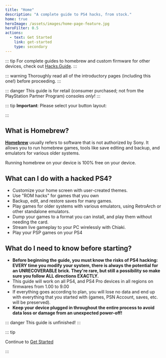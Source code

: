 ```yaml
---
title: "Home"
description: "A complete guide to PS4 hacks, from stock."
home: true
heroImage: /assets/images/home-page-feature.jpg
heroFilter: 0.5
actions:
  - text: Get Started
    link: get-started
    type: secondary
---
```


::: tip
For complete guides to homebrew and custom firmware for other devices, check out [Hacks.Guide](https://hacks.guide).
:::

::: warning
Thoroughly read all of the introductory pages (including this one!) before proceeding.
:::

::: danger
This guide is for retail (consumer purchased; not from the PlayStation Partner Program) consoles _only_!
:::

<!--::: tip
This guide is available in other languages!
Click the language button at the top right of the page to change the language.
Alternatively, click [here](https://crowdin.com/project/vita-guide) to help to keep these translations up to date.
:::-->

::: tip
**Important**: Please select your button layout: <BtnToggler />

:::

## What is Homebrew?

[**Homebrew**](https://en.wikipedia.org/wiki/List_of_homebrew_video_games) usually refers to software that is not authorized by Sony. It allows you to run homebrew games, tools like save editing and backup, and emulators for various older systems.

Running homebrew on your device is 100% free on your device.

## What can I do with a hacked PS4?

+ Customize your home screen with user-created themes.
+ Use "ROM hacks" for games that you own
+ Backup, edit, and restore saves for many games.
+ Play games for older systems with various emulators, using RetroArch or other standalone emulators.
+ Dump your games to a format you can install, and play them without needing the card.
+ Stream live gameplay to your PC wirelessly with Chiaki.
+ Play your PSP games on your PS4

## What do I need to know before starting?

+ **Before beginning the guide, you must know the risks of PS4 hacking: EVERY time you modify your system, there is always the potential for an UNRECOVERABLE brick. They're rare, but still a possibility so make sure you follow ALL directions EXACTLY.**
+ This guide will work on all PS4, and PS4 Pro devices in all regions on firmwares from 1.00 to 9.00
+ If everything goes according to plan, you will lose no data and end up with everything that you started with (games, PSN Account, saves, etc. will be preserved).
+ **Keep your device plugged in throughout the entire process to avoid data loss or damage from an unexpected power-off!**

::: danger
This guide is unfinished!
:::

::: tip

Continue to [Get Started](get-started)

:::
